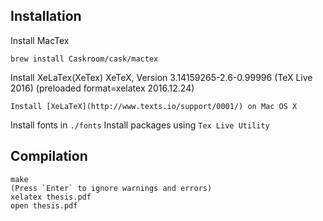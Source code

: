 ## Installation

Install MacTex

    brew install Caskroom/cask/mactex

Install XeLaTex(XeTex)
XeTeX, Version 3.14159265-2.6-0.99996 (TeX Live 2016) (preloaded format=xelatex 2016.12.24)

    Install [XeLaTeX](http://www.texts.io/support/0001/) on Mac OS X

Install fonts in `./fonts`
Install packages using `Tex Live Utility`

## Compilation

    make
    (Press `Enter` to ignore warnings and errors)
    xelatex thesis.pdf
    open thesis.pdf
